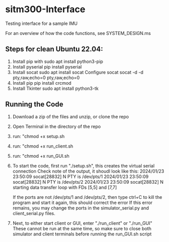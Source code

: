 # sitm300-Interface
Testing interface for a sample IMU

For an overview of how the code functions, see SYSTEM_DESIGN.ms



## Steps for clean Ubuntu 22.04:

1. Install pip with
    sudo apt install python3-pip
2. Install pyserial
    pip install pyserial
3. Install socat
    sudo apt install socat
    Configure socat
        socat -d -d pty,raw,echo=0 pty,raw,echo=0
4. Install pip
    pip install crcmod
5. Install Tkinter
    sudo apt install python3-tk

## Running the Code

1. Download a zip of the files and unzip, or clone the repo
2. Open Terminal in the directory of the repo
3. run: "chmod +x setup.sh
4. run: "chmod +x run_client.sh
5. run: "chmod +x run_GUI.sh
6. To start the code, first run "./setup.sh", this creates the virtual serial connection
    Check note of the output, it shoudl look like this:
    2024/01/23 23:50:09 socat[28832] N PTY is /dev/pts/1
    2024/01/23 23:50:09 socat[28832] N PTY is /dev/pts/2
    2024/01/23 23:50:09 socat[28832] N starting data transfer loop with FDs [5,5] and [7,7]

    If the ports are not /dev/pts/1 and /dev/pts/2, then type ctrl+C to kill the program and start it again, this should correct the error
    If this error remains, you may change the ports in the simulator_serial.py and client_serial.py files.



7. Next, to either start client or GUI, enter "./run_client" or "./run_GUI"
    These cannot be run at the same time, so make sure to close both simulator and client terminals before running the run_GUI.sh script
